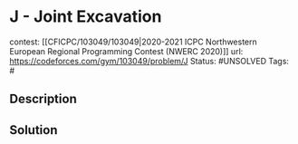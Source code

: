 # J - Joint Excavation

contest: [[CFICPC/103049/103049|2020-2021 ICPC Northwestern European Regional Programming Contest (NWERC 2020)]]
url: https://codeforces.com/gym/103049/problem/J
Status: #UNSOLVED
Tags: #

## Description

## Solution

